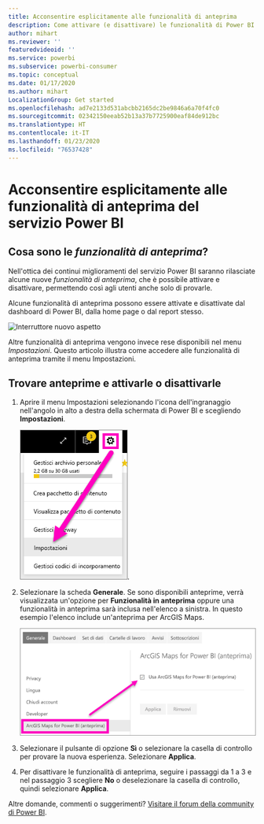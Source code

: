 ```yaml
---
title: Acconsentire esplicitamente alle funzionalità di anteprima
description: Come attivare (e disattivare) le funzionalità di Power BI che sono in anteprima.
author: mihart
ms.reviewer: ''
featuredvideoid: ''
ms.service: powerbi
ms.subservice: powerbi-consumer
ms.topic: conceptual
ms.date: 01/17/2020
ms.author: mihart
LocalizationGroup: Get started
ms.openlocfilehash: ad7e2133d531abcbb2165dc2be9846a6a70f4fc0
ms.sourcegitcommit: 02342150eeab52b13a37b7725900eaf84de912bc
ms.translationtype: HT
ms.contentlocale: it-IT
ms.lasthandoff: 01/23/2020
ms.locfileid: "76537428"
---
```

# <a name="opt-in-for-power-bi-service-preview-features"></a>Acconsentire esplicitamente alle funzionalità di anteprima del servizio Power BI
## <a name="what-are-preview-features"></a>Cosa sono le *funzionalità di anteprima*?
Nell'ottica dei continui miglioramenti del servizio Power BI saranno rilasciate alcune nuove *funzionalità di anteprima*, che è possibile attivare e disattivare, permettendo così agli utenti anche solo di provarle.

Alcune funzionalità di anteprima possono essere attivate e disattivate dal dashboard di Power BI, dalla home page o dal report stesso.

   ![Interruttore nuovo aspetto](./media/end-user-preview-features/power-bi-toggle.png)

Altre funzionalità di anteprima vengono invece rese disponibili nel menu *Impostazioni*. Questo articolo illustra come accedere alle funzionalità di anteprima tramite il menu Impostazioni.

## <a name="find-previews-and-turn-them-on-and-off"></a>Trovare anteprime e attivarle o disattivarle
1. Aprire il menu Impostazioni selezionando l'icona dell'ingranaggio nell'angolo in alto a destra della schermata di Power BI e scegliendo **Impostazioni**.
   
   ![Menu Impostazioni](./media/end-user-preview-features/power-bi-settings.png).
2. Selezionare la scheda **Generale**. Se sono disponibili anteprime, verrà visualizzata un'opzione per **Funzionalità in anteprima** oppure una funzionalità in anteprima sarà inclusa nell'elenco a sinistra.  In questo esempio l'elenco include un'anteprima per ArcGIS Maps. 
   
   ![Scheda Generale](./media/end-user-preview-features/power-bi-preview-esri.png)
3. Selezionare il pulsante di opzione **Sì** o selezionare la casella di controllo per provare la nuova esperienza. Selezionare **Applica**.
4. Per disattivare le funzionalità di anteprima, seguire i passaggi da 1 a 3 e nel passaggio 3 scegliere **No** o deselezionare la casella di controllo, quindi selezionare **Applica**.


Altre domande, commenti o suggerimenti? [Visitare il forum della community di Power BI](https://community.powerbi.com/t5/Navigation-Preview-Forum/bd-p/NavigationPreview).


